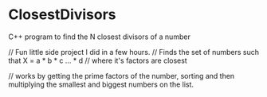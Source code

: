 # ClosestDivisors
C++ program to find the N closest divisors of a number

// Fun little side project I did in a few hours.
// Finds the set of numbers such that X = a * b * c ... * d
// where it's factors are closest

// works by getting the prime factors of the number, sorting and then multiplying the smallest and biggest numbers on the list.
